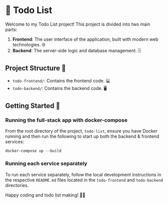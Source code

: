 # 🎉 Todo List

Welcome to my Todo List project! This project is divided into two main parts:

1. **Frontend**: The user interface of the application, built with modern web technologies. 🌐
2. **Backend**: The server-side logic and database management. 🗄️

## Project Structure 📂

- `todo-frontend/`: Contains the frontend code. 💻
- `todo-backend/`: Contains the backend code. 🖥️

## Getting Started 🚀

### Running the full-stack app with docker-compose

From the root directory of the project, `todo-list`, ensure you have Docker running and then run the following to start up both the backend & frontend services:
```
docker-compose up --build
```

### Running each service separately

To run each service separately, follow the local development instructions in the respective `README.md` files located in the `todo-frontend` and `todo-backend` directories.

Happy coding and todo list making! 🎨✨
